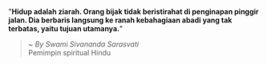 "**Hidup adalah ziarah. Orang bijak tidak beristirahat di penginapan pinggir jalan. Dia berbaris langsung ke ranah kebahagiaan abadi yang tak terbatas, yaitu tujuan utamanya.**"

> ~ _By Swami Sivananda Sarasvati_  
Pemimpin spiritual Hindu
